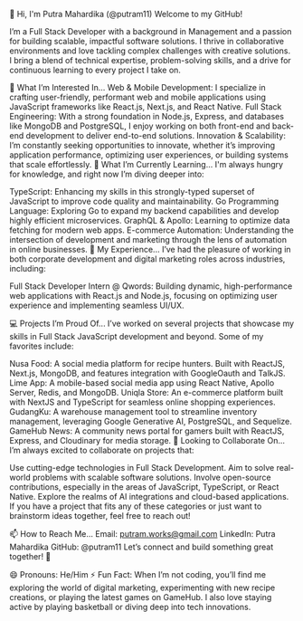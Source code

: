 👋 Hi, I'm Putra Mahardika (@putram11)
Welcome to my GitHub!

I’m a Full Stack Developer with a background in Management and a passion for building scalable, impactful software solutions. I thrive in collaborative environments and love tackling complex challenges with creative solutions. I bring a blend of technical expertise, problem-solving skills, and a drive for continuous learning to every project I take on.

👀 What I’m Interested In...
Web & Mobile Development: I specialize in crafting user-friendly, performant web and mobile applications using JavaScript frameworks like React.js, Next.js, and React Native.
Full Stack Engineering: With a strong foundation in Node.js, Express, and databases like MongoDB and PostgreSQL, I enjoy working on both front-end and back-end development to deliver end-to-end solutions.
Innovation & Scalability: I’m constantly seeking opportunities to innovate, whether it’s improving application performance, optimizing user experiences, or building systems that scale effortlessly.
🌱 What I’m Currently Learning...
I'm always hungry for knowledge, and right now I’m diving deeper into:

TypeScript: Enhancing my skills in this strongly-typed superset of JavaScript to improve code quality and maintainability.
Go Programming Language: Exploring Go to expand my backend capabilities and develop highly efficient microservices.
GraphQL & Apollo: Learning to optimize data fetching for modern web apps.
E-commerce Automation: Understanding the intersection of development and marketing through the lens of automation in online businesses.
💼 My Experience...
I’ve had the pleasure of working in both corporate development and digital marketing roles across industries, including:

Full Stack Developer Intern @ Qwords: Building dynamic, high-performance web applications with React.js and Node.js, focusing on optimizing user experience and implementing seamless UI/UX.

💻 Projects I’m Proud Of...
I’ve worked on several projects that showcase my skills in Full Stack JavaScript development and beyond. Some of my favorites include:

Nusa Food: A social media platform for recipe hunters. Built with ReactJS, Next.js, MongoDB, and features integration with GoogleOauth and TalkJS.
Lime App: A mobile-based social media app using React Native, Apollo Server, Redis, and MongoDB.
Uniqla Store: An e-commerce platform built with NextJS and TypeScript for seamless online shopping experiences.
GudangKu: A warehouse management tool to streamline inventory management, leveraging Google Generative AI, PostgreSQL, and Sequelize.
GameHub News: A community news portal for gamers built with ReactJS, Express, and Cloudinary for media storage.
💞️ Looking to Collaborate On...
I’m always excited to collaborate on projects that:

Use cutting-edge technologies in Full Stack Development.
Aim to solve real-world problems with scalable software solutions.
Involve open-source contributions, especially in the areas of JavaScript, TypeScript, or React Native.
Explore the realms of AI integrations and cloud-based applications.
If you have a project that fits any of these categories or just want to brainstorm ideas together, feel free to reach out!

📫 How to Reach Me...
Email: putram.works@gmail.com
LinkedIn: Putra Mahardika
GitHub: @putram11
Let’s connect and build something great together! 🚀

😄 Pronouns: He/Him
⚡ Fun Fact:
When I’m not coding, you’ll find me exploring the world of digital marketing, experimenting with new recipe creations, or playing the latest games on GameHub. I also love staying active by playing basketball or diving deep into tech innovations.
